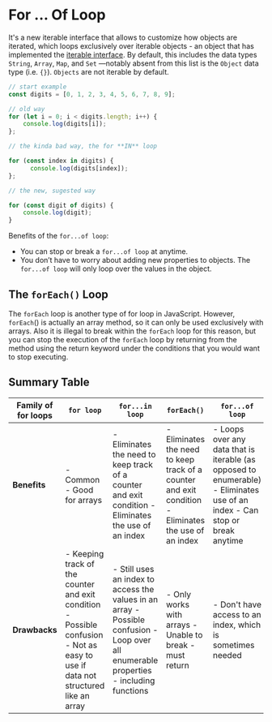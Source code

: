 # For ... Of Loop

It's a new iterable interface that allows to customize how objects are iterated,
which loops exclusively over iterable objects - an object that has implemented
the [iterable interface](https://developer.mozilla.org/en-US/docs/Web/JavaScript/Reference/Iteration_protocols).
By default, this includes the data types `String`, `Array`, `Map`, and `Set`
—notably absent from this list is the `Object` data type (i.e. `{}`).
`Objects` are not iterable by default.

```js
// start example
const digits = [0, 1, 2, 3, 4, 5, 6, 7, 8, 9];

// old way
for (let i = 0; i < digits.length; i++) {
    console.log(digits[i]);
};

// the kinda bad way, the for **IN** loop

for (const index in digits) {
      console.log(digits[index]);
};

// the new, sugested way

for (const digit of digits) {
    console.log(digit);
}
```

Benefits of the `for...of loop`:

- You can stop or break a `for...of loop` at anytime.
- You don’t have to worry about adding new properties to objects. The
`for...of loop` will only loop over the values in the object.

## The `forEach()` Loop

The `forEach` loop is another type of for loop in JavaScript. However,
`forEach`() is actually an array method, so it can only be used exclusively
with arrays.
Also it is illegal to break within the `forEach` loop for this reason, but
you can stop the execution of the `forEach` loop by returning from the method
using the return keyword under the conditions that you would want to stop
executing.

## Summary Table

| Family of for loops | `for loop` | `for...in loop` | `forEach()` | `for...of loop` |
|---------------------|------------|-----------------|-------------|-----------------|
| **Benefits**        | - Common  - Good for arrays | - Eliminates the need to keep track of a counter and exit condition  - Eliminates the use of an index | - Eliminates the need to keep track of a counter and exit condition  - Eliminates the use of an index | - Loops over any data that is iterable (as opposed to enumerable)  - Eliminates use of an index  - Can stop or break anytime |
| **Drawbacks**       | - Keeping track of the counter and exit condition  - Possible confusion  - Not as easy to use if data not structured like an array | - Still uses an index to access the values in an array  - Possible confusion  - Loop over all enumerable properties - including functions | - Only works with arrays  - Unable to break - must return | - Don't have access to an index, which is sometimes needed |
